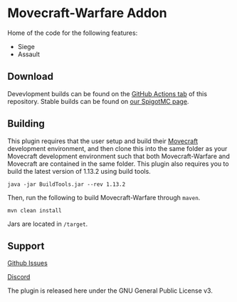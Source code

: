 # Movecraft-Warfare Addon

Home of the code for the following features:
 - Siege
 - Assault
 
 ## Download

Devevlopment builds can be found on the [GitHub Actions tab](https://github.com/APDevTeam/Movecraft-Warfare/actions) of this repository.  Stable builds can be found on [our SpigotMC page]([tbd]).

## Building
This plugin requires that the user setup and build their [Movecraft](https://github.com/APDevTeam/Movecraft) development environment, and then clone this into the same folder as your Movecraft development environment such that both Movecraft-Warfare and Movecraft are contained in the same folder.  This plugin also requires you to build the latest version of 1.13.2 using build tools.

```
java -jar BuildTools.jar --rev 1.13.2
```

Then, run the following to build Movecraft-Warfare through `maven`.
```
mvn clean install
```
Jars are located in `/target`.


## Support
[Github Issues](https://github.com/APDevTeam/Movecraft-Warfare/issues)

[Discord](http://bit.ly/JoinAP-Dev)

The plugin is released here under the GNU General Public License v3.
